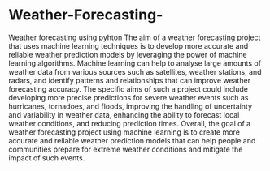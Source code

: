 # Weather-Forecasting-
Weather forecasting using pyhton
The aim of a weather forecasting project that uses machine learning techniques is to develop more accurate and reliable weather prediction models by leveraging the power of machine learning algorithms. Machine learning can help to analyse large amounts of weather data from various sources such as satellites, weather stations, and radars, and identify patterns and relationships that can improve weather forecasting accuracy. The specific aims of such a project could include developing more precise predictions for severe weather events such as hurricanes, tornadoes, and floods, improving the handling of uncertainty and variability in weather data, enhancing the ability to forecast local weather conditions, and reducing prediction times. Overall, the goal of a weather forecasting project using machine learning is to create more accurate and reliable weather prediction models that can help people and communities prepare for extreme weather conditions and mitigate the impact of such events.
